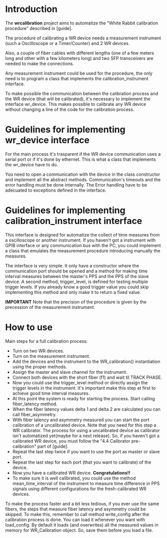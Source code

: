 <!---
 White Rabbit Auto Device Calibration
 Felipe Torres González
 April-2015
-->

Introduction
============

The **wrcalibration** project aims to automatize the "White Rabbit calibration procedure" described in [guide].

The procedure of calibrating a WR device needs a measurement instrument (such a Oscilloscope or a Timer/Counter) and 2 WR devices.

Also, a couple of fiber cables with different lengths (one of a few meters long and other with a few kilometers long) and two SFP transceivers are needed to make the connections.

Any measurement instrument could be used for the procedure, the only need is to program a class that implements the calibration_instrument interface.

To make possible the communication between the calibration process and the WR device (that will be calibrated), it's necessary to implement the interface wr_device. This makes possible to calibrate any WR device without changing a line of the code for the calibration process.

Guidelines for implementing wr_device interface
===============================================

For the main process it's trasparent if the WR device communication uses a serial port or if it's done by ethernet. This is what a class that implements the wr_device have to do.

You need to open a communication with the device in the class constructor and implement all the abstract methods. Communication's timeouts and the error handling must be done internally. The Error handling have to be adecuated to exceptions defined in the interface.

Guidelines for implementing calibration_instrument interface
============================================================

This interface is designed for automatize the collect of time measures from a oscilloscope or another instrument. If you haven't got a instrument with GPIB interface or any communication bus with the PC, you could implement a class that emulates the measurement procedure introducing manually the measures.

The interface is very simple. It only have a constructor where the communication port should be opened and a method for making time interval measures between the master's PPS and the PPS of the slave device. A second method, trigger_level, is defined for testing multiple trigger levels. If you already know a good trigger value you could skip implementing this method and only make it to return a fixed value.

**IMPORTANT** Note that the precision of the procedure is given by the precession of the measurement instrument.

How to use
==========

Main steps for a full calibration process:

* Turn on two WR devices.
* Turn on the measurement instrument.
* Add the devices and the instrument to the WR_calibration() instantiation using the proper methods.
* Assign the master and slave channel for the instrument.
* Connect both devices with the short fiber (f1) and wait til TRACK PHASE.
* Now you could use the trigger_level method or directly assign the trigger levels in the instrument. It's important make this step at first to achieve good time interval measures.
* At this point the system is ready for starting the process. Start calling fiber_latency method.
* When the fiber latency values delta 1 and delta 2 are calculated you can call fiber_asymmetry.
* With fiber latency and asymmetry measured you can start the port calibration of a uncalibrated device. Note that you need for this step a WR calibrator. The process for using a uncalibrated device as calibrator isn't automatized yet(maybe for a next release). So, if you haven't got a calibrated WR device, you must follow the "4.4 Calibrator pre-calibration" part of [guide].
* Repeat the last step twice if you want to use the port as master or slave port.
* Repeat the last step for each port (that you want to calibrate) of the device.
* Now you have a calibrated WR device. **Congratulations!!**
* To make sure it is well calibrated, you could use the method mean_time_interval of the instrument to measure time difference in PPS signals using different configurations for the fresh-calibrated WR devices.

To make the process faster and a bit less tedious, if you ever use the same fibers, the steps that measure fiber latency and asymmetry could be skipped.
To make this, remember to call method write_config after the calibration process is done. You can load it whenever you want with load_config.
By default it loads (and overwrites) all the measured values in memory for WR_Calibration object. So, save them before you load a file.
